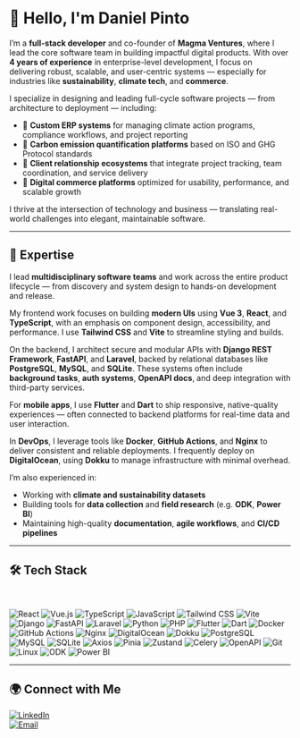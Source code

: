 # 👋 Hello, I'm Daniel Pinto

I’m a **full-stack developer** and co-founder of **Magma Ventures**, where I lead the core software team in building impactful digital products. With over **4 years of experience** in enterprise-level development, I focus on delivering robust, scalable, and user-centric systems — especially for industries like **sustainability**, **climate tech**, and **commerce**.

I specialize in designing and leading full-cycle software projects — from architecture to deployment — including:

- 🧩 **Custom ERP systems** for managing climate action programs, compliance workflows, and project reporting  
- 🌱 **Carbon emission quantification platforms** based on ISO and GHG Protocol standards  
- 🤝 **Client relationship ecosystems** that integrate project tracking, team coordination, and service delivery  
- 🛒 **Digital commerce platforms** optimized for usability, performance, and scalable growth  

I thrive at the intersection of technology and business — translating real-world challenges into elegant, maintainable software.

---

## 🚀 Expertise

I lead **multidisciplinary software teams** and work across the entire product lifecycle — from discovery and system design to hands-on development and release.

My frontend work focuses on building **modern UIs** using **Vue 3**, **React**, and **TypeScript**, with an emphasis on component design, accessibility, and performance. I use **Tailwind CSS** and **Vite** to streamline styling and builds.

On the backend, I architect secure and modular APIs with **Django REST Framework**, **FastAPI**, and **Laravel**, backed by relational databases like **PostgreSQL**, **MySQL**, and **SQLite**. These systems often include **background tasks**, **auth systems**, **OpenAPI docs**, and deep integration with third-party services.

For **mobile apps**, I use **Flutter** and **Dart** to ship responsive, native-quality experiences — often connected to backend platforms for real-time data and user interaction.

In **DevOps**, I leverage tools like **Docker**, **GitHub Actions**, and **Nginx** to deliver consistent and reliable deployments. I frequently deploy on **DigitalOcean**, using **Dokku** to manage infrastructure with minimal overhead.

I’m also experienced in:
- Working with **climate and sustainability datasets**
- Building tools for **data collection** and **field research** (e.g. **ODK**, **Power BI**)
- Maintaining high-quality **documentation**, **agile workflows**, and **CI/CD pipelines**

---

## 🛠️ Tech Stack

<br>

![React](https://img.shields.io/badge/React-20232A?style=for-the-badge&logo=react&logoColor=61DAFB)
![Vue.js](https://img.shields.io/badge/Vue.js-35495E?style=for-the-badge&logo=vue.js&logoColor=4FC08D)
![TypeScript](https://img.shields.io/badge/TypeScript-007ACC?style=for-the-badge&logo=typescript&logoColor=white)
![JavaScript](https://img.shields.io/badge/JavaScript-F7DF1E?style=for-the-badge&logo=javascript&logoColor=black)
![Tailwind CSS](https://img.shields.io/badge/Tailwind_CSS-38B2AC?style=for-the-badge&logo=tailwind-css&logoColor=white)
![Vite](https://img.shields.io/badge/Vite-646CFF?style=for-the-badge&logo=vite&logoColor=white)
![Django](https://img.shields.io/badge/Django-092E20?style=for-the-badge&logo=django&logoColor=white)
![FastAPI](https://img.shields.io/badge/FastAPI-005571?style=for-the-badge&logo=fastapi&logoColor=white)
![Laravel](https://img.shields.io/badge/Laravel-FF2D20?style=for-the-badge&logo=laravel&logoColor=white)
![Python](https://img.shields.io/badge/Python-3776AB?style=for-the-badge&logo=python&logoColor=white)
![PHP](https://img.shields.io/badge/PHP-777BB4?style=for-the-badge&logo=php&logoColor=white)
![Flutter](https://img.shields.io/badge/Flutter-02569B?style=for-the-badge&logo=flutter&logoColor=white)
![Dart](https://img.shields.io/badge/Dart-0175C2?style=for-the-badge&logo=dart&logoColor=white)
![Docker](https://img.shields.io/badge/Docker-2496ED?style=for-the-badge&logo=docker&logoColor=white)
![GitHub Actions](https://img.shields.io/badge/GitHub%20Actions-2088FF?style=for-the-badge&logo=github-actions&logoColor=white)
![Nginx](https://img.shields.io/badge/Nginx-009639?style=for-the-badge&logo=nginx&logoColor=white)
![DigitalOcean](https://img.shields.io/badge/DigitalOcean-0080FF?style=for-the-badge&logo=digitalocean&logoColor=white)
![Dokku](https://img.shields.io/badge/Dokku-3423A6?style=for-the-badge&logo=dokku&logoColor=white)
![PostgreSQL](https://img.shields.io/badge/PostgreSQL-336791?style=for-the-badge&logo=postgresql&logoColor=white)
![MySQL](https://img.shields.io/badge/MySQL-4479A1?style=for-the-badge&logo=mysql&logoColor=white)
![SQLite](https://img.shields.io/badge/SQLite-003B57?style=for-the-badge&logo=sqlite&logoColor=white)
![Axios](https://img.shields.io/badge/Axios-5A29E4?style=for-the-badge&logo=axios&logoColor=white)
![Pinia](https://img.shields.io/badge/Pinia-2EBC8A?style=for-the-badge&logo=vue.js&logoColor=white)
![Zustand](https://img.shields.io/badge/Zustand-000000?style=for-the-badge&logo=zustand&logoColor=white)
![Celery](https://img.shields.io/badge/Celery-37814A?style=for-the-badge&logo=celery&logoColor=white)
![OpenAPI](https://img.shields.io/badge/OpenAPI-6BA539?style=for-the-badge&logo=openapiinitiative&logoColor=white)
![Git](https://img.shields.io/badge/Git-F05032?style=for-the-badge&logo=git&logoColor=white)
![Linux](https://img.shields.io/badge/Linux-FCC624?style=for-the-badge&logo=linux&logoColor=black)
![ODK](https://img.shields.io/badge/ODK-239639?style=for-the-badge&logo=data&logoColor=white)
![Power BI](https://img.shields.io/badge/Power%20BI-F2C811?style=for-the-badge&logo=powerbi&logoColor=black)

---

## 🌍 Connect with Me

[![LinkedIn](https://img.shields.io/badge/LinkedIn-Daniel%20Pinto%20Salazar-blue?style=for-the-badge&logo=linkedin)](https://www.linkedin.com/in/daniel-pinto-salazar)  
[![Email](https://img.shields.io/badge/Email-danielpintodev@gmail.com-red?style=for-the-badge&logo=gmail)](mailto:danielpintodev@gmail.com)
